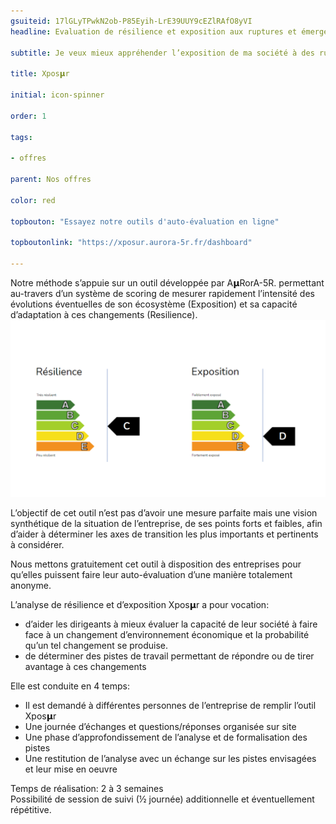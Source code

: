 ```yaml
---
gsuiteid: 17lGLyTPwkN2ob-P85Eyih-LrE39UUY9cEZlRAfO8yVI
headline: Evaluation de résilience et exposition aux ruptures et émergences 

subtitle: Je veux mieux appréhender l’exposition de ma société à des ruptures ou émergences de marché et sa capacité d’adaptation

title: Xpos𝝻r 

initial: icon-spinner

order: 1

tags:

- offres

parent: Nos offres

color: red

topbouton: "Essayez notre outils d'auto-évaluation en ligne"

topboutonlink: "https://xposur.aurora-5r.fr/dashboard"

---
```


Notre méthode s’appuie sur un outil développée par A𝝻RorA-5R. permettant au-travers d’un système de scoring de mesurer rapidement l’intensité des évolutions éventuelles de son écosystème (Exposition) et sa capacité d’adaptation à ces changements (Resilience).![](images/image1.png)

L’objectif de cet outil n’est pas d’avoir une mesure parfaite mais une vision synthétique de la situation de l’entreprise, de ses points forts et faibles, afin d’aider à déterminer les axes de transition les plus importants et pertinents à considérer.

Nous mettons gratuitement cet outil à disposition des entreprises pour qu’elles puissent faire leur auto-évaluation d’une manière totalement anonyme.

L’analyse de résilience et d’exposition Xpos𝝻r a pour vocation:


* d’aider les dirigeants à mieux évaluer la capacité de leur société à faire face à un changement d’environnement économique et la probabilité qu’un tel changement se produise.
* de déterminer des pistes de travail permettant de répondre ou de tirer avantage à ces changements

Elle est conduite en 4 temps:


* Il est demandé à différentes personnes de l’entreprise de remplir l’outil Xpos𝝻r 
* Une journée d’échanges et questions/réponses organisée sur site
* Une phase d’approfondissement de l’analyse et de formalisation des pistes
* Une restitution de l’analyse avec un échange sur les pistes envisagées et leur mise en oeuvre

Temps de réalisation: 2 à 3 semaines  
Possibilité de session de suivi (½ journée) additionnelle et éventuellement répétitive.

